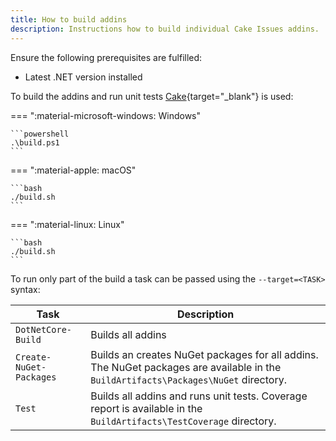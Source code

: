 ```yaml
---
title: How to build addins
description: Instructions how to build individual Cake Issues addins.
---
```


Ensure the following prerequisites are fulfilled:

* Latest .NET version installed

To build the addins and run unit tests [Cake]{target="_blank"} is used:

=== ":material-microsoft-windows: Windows"

    ```powershell
    .\build.ps1
    ```

=== ":material-apple: macOS"

    ```bash
    ./build.sh
    ```

=== ":material-linux: Linux"

    ```bash
    ./build.sh
    ```

To run only part of the build a task can be passed using the `--target=<TASK>` syntax:

| Task                    | Description                                                                                                                         |
|-------------------------|-------------------------------------------------------------------------------------------------------------------------------------|
| `DotNetCore-Build`      | Builds all addins                                                                                                                   |
| `Create-NuGet-Packages` | Builds an creates NuGet packages for all addins. The NuGet packages are available in the `BuildArtifacts\Packages\NuGet` directory. |
| `Test`                  | Builds all addins and runs unit tests. Coverage report is available in the `BuildArtifacts\TestCoverage` directory.                 |

[Cake]: https://cakebuild.net/
